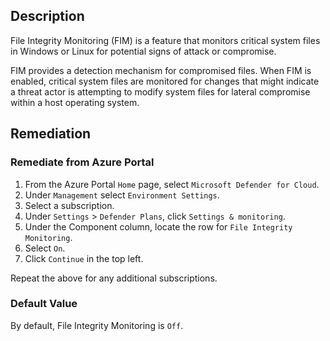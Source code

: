 ## Description

File Integrity Monitoring (FIM) is a feature that monitors critical system files in Windows or Linux for potential signs of attack or compromise.

FIM provides a detection mechanism for compromised files. When FIM is enabled, critical system files are monitored for changes that might indicate a threat actor is attempting to modify system files for lateral compromise within a host operating system.

## Remediation

### Remediate from Azure Portal

1. From the Azure Portal `Home` page, select `Microsoft Defender for Cloud`.
2. Under `Management` select `Environment Settings`.
3. Select a subscription.
4. Under `Settings` > `Defender Plans`, click `Settings & monitoring`.
5. Under the Component column, locate the row for `File Integrity Monitoring`.
6. Select `On`.
7. Click `Continue` in the top left.

Repeat the above for any additional subscriptions.

### Default Value

By default, File Integrity Monitoring is `Off`.

